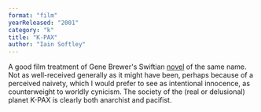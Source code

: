 ```yaml
---
format: "film"
yearReleased: "2001"
category: "k"
title: "K-PAX"
author: "Iain Softley"
---
```

A good film treatment of Gene Brewer's Swiftian <a href="b.htm#Brewer">novel</a> of the same name. Not as well-received  generally as it might have been, perhaps because of a perceived naivety, which I  would prefer to see as intentional innocence, as counterweight to worldly  cynicism. The society of the (real or delusional) planet K-PAX is clearly both  anarchist and pacifist.
 